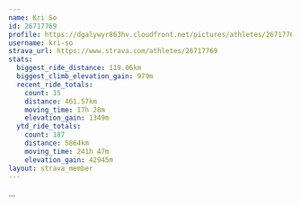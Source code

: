 ```yaml
---
name: Kri So
id: 26717769
profile: https://dgalywyr863hv.cloudfront.net/pictures/athletes/26717769/7761026/13/large.jpg
username: kri-so
strava_url: https://www.strava.com/athletes/26717769
stats:
  biggest_ride_distance: 119.06km
  biggest_climb_elevation_gain: 979m
  recent_ride_totals:
    count: 15
    distance: 461.57km
    moving_time: 17h 28m
    elevation_gain: 1349m
  ytd_ride_totals:
    count: 187
    distance: 5864km
    moving_time: 241h 47m
    elevation_gain: 42945m
layout: strava_member
--- 
```

...
